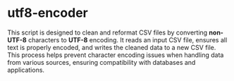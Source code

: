 # utf8-encoder
This script is designed to clean and reformat CSV files by converting **non-UTF-8** characters to **UTF-8** encoding.
It reads an input CSV file, ensures all text is properly encoded, and writes the cleaned data to a new CSV file. 
This process helps prevent character encoding issues when handling data from various sources, ensuring compatibility with databases and applications.
